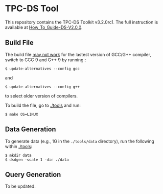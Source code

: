 # TPC-DS Tool

This repository contains the TPC-DS Toolkit v3.2.0rc1. The full instruction is available at [How_To_Guide-DS-V2.0.0](tools/How_To_Guide-DS-V2.0.0.docx).

## Build File

The build file [may not work](https://github.com/gregrahn/tpcds-kit/issues/57) for the lastest version of GCC/G++ compiler, switch to GCC 9 and G++ 9 by running :
```
$ update-alternatives --config gcc
```
and 
```
$ update-alternatives --config g++
```
to select older version of compilers.

To build the file, go to [./tools](/tools/) and run:
```
$ make OS=LINUX
```

## Data Generation

To generate data (e.g., 1G in the `./tools/data` directory), run the following within [./tools](/tools/):
```
$ mkdir data
$ dsdgen -scale 1 -dir ./data
```

## Query Generation

To be updated.